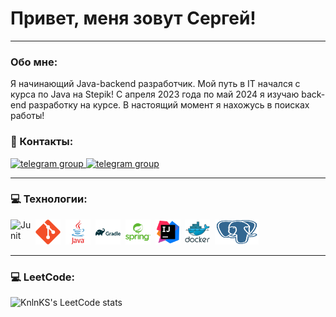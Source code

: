 # Привет, меня зовут Сергей!

---

###  Обо мне:

Я начинающий Java-backend разработчик. Мой путь в IT начался с курса по Java на Stepik! С апреля 2023 года по май 2024 я изучаю back-end разработку на курсе. В настоящий момент я нахожусь в поисках работы!



### 🤝 Контакты:

   <div>
    <a href="https://t.me/efimovsergei44" target="_blank">
    <img src="https://cdn-icons-png.flaticon.com/512/2111/2111646.png" width="40" height="40" alt="telegram group" />
    </a>
   <a href="https://mail.ru/efimovsergei" target="_blank">
    <img src="https://ros-met.com/wp-content/uploads/2021/04/a33eb32c-6ae8-4208-80b7-7956e1eae8e4.png" width="40" height="40" alt="telegram group" />
    </a>
    
   
---

### 💻 Технологии:

<div>
  <img src="https://github.com/devicons/devicon/blob/master/icons/git/git-original.svg" title="git" alt="git" width="40" height="40"/>&nbsp
  <img src="https://github.com/devicons/devicon/blob/master/icons/java/java-original-wordmark.svg" title="git" alt="git" width="40" height="40"/>&nbsp
  <img src="https://github.com/devicons/devicon/blob/master/icons/gradle/gradle-original-wordmark.svg" title="git" alt="git" width="40" height="40"/>&nbsp
  <img src="https://github.com/devicons/devicon/blob/master/icons/spring/spring-original-wordmark.svg" title="git" alt="git" width="40" height="40"/>&nbsp
  <img src="https://github.com/devicons/devicon/blob/master/icons/intellij/intellij-original.svg" title="git" alt="git" width="40" height="40"/>&nbsp
  <img src="https://github.com/devicons/devicon/blob/master/icons/docker/docker-original-wordmark.svg" title="git" alt="git" width="40" height="40"/>&nbsp
  <img align="left" alt="Junit " width="40px" src="https://www.opencodez.com/wp-content/uploads/2019/04/Junit-1.png" />
  <img src="https://github.com/devicons/devicon/blob/master/icons/postgresql/postgresql-plain.svg" title="git" alt="git" width="70" height="40"/>&nbsp


</div>

---

### 💻 LeetCode:



![KnlnKS's LeetCode stats](https://leetcode-stats-six.vercel.app/?username=EfimovSergei&theme=dark)



